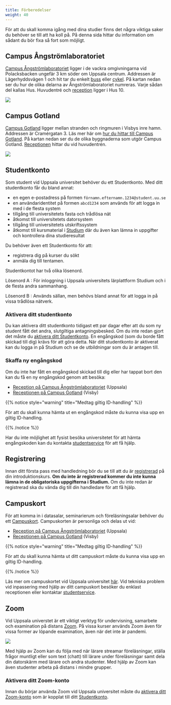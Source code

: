 ```yaml
---
title: Förberedelser
weight: 40
---
```


För att du skall komma igång med dina studier finns det några viktiga saker du
behöver se till att ha koll på. På denna sida hittar du information om sådant du
bör fixa så fort som möjligt. 

## Campus Ångströmlaboratoriet

[Campus Ångströmlaboratoriet][ångström] ligger i de vackra omgivningarna vid
Polacksbacken ungefär 3 km söder om Uppsala centrum. Addressen är
Lägerhyddsvägen 1 och hit tar du enkelt [buss][ul-polacksbacken] eller
[cykel][ångström-cykel]. På kartan nedan ser du hur de olika delarna av
Ångströmlaboratoriet numreras. Varje sådan del kallas Hus. Huvudentré och
[reception][ångström-reception] ligger i Hus 10.

![](/images/preparation/map-of-campus-angstrom.jpg)


[ångström]: https://angstrom.uu.se/
[ångström-cykel]: https://www.google.com/maps/dir/Uppsala+Centralstation,+Uppsala/%C3%85ngstr%C3%B6mlaboratoriet,+L%C3%A4gerhyddsv%C3%A4gen+1,+752+37+Uppsala/@59.8491751,17.6342691,14z/data=!3m1!4b1!4m14!4m13!1m5!1m1!1s0x465fcbf9a0d697b1:0x1901cc46b512aff6!2m2!1d17.6465417!2d59.8581984!1m5!1m1!1s0x465fcbe00456a9c1:0x30900a218076ca4e!2m2!1d17.6470745!2d59.8392565!3e1

[ul-polacksbacken]: https://www.ul.se/#/700600/0/Uppsala%20Centralstation%20(Uppsala)/700572/0/Polacksbacken%20(Uppsala)/
[ångström-reception]: https://use.mazemap.com/#v=1&config=uu&zlevel=1&center=17.647133,59.839570&zoom=18&campusid=49&sharepoitype=poi&sharepoi=1000824432

## Campus Gotland

[Campus Gotland][campus-gotland] ligger mellan stranden och ringmuren i Visbys
inre hamn. Addressen är Cramérgatan 3. Läs mer här om [hur du hittar till Campus
Gotland][campus-gotland-hitta-hit]. På kartan nedan ser du de olika byggnaderna som utgör Campus Gotland. [Receptionen][campus-gotland-reception]
hittar du vid huvudentrén.

![](/images/preparation/map-of-campus-gotland.jpg)

[campus-gotland]: https://www.campusgotland.uu.se/
[campus-gotland-reception]: https://www.campusgotland.uu.se/student/reception/

[campus-gotland-hitta-hit]: https://www.campusgotland.uu.se/om/hittahit/

## Studentkonto

Som student vid Uppsala universitet behöver du ett Studentkonto. Med ditt
studentkonto får du bland annat:

- en egen e-postadress på formen `förnamn.efternamn.1234@student.uu.se`
- en användaridentitet på formen `abcd1234` som används för att logga in med i de
  flesta system
- tillgång till universitetets fasta och trådlösa nät
- åtkomst till universitetets datorsystem 
- tillgång till universitetets utskriftssystem
- åtkomst till kursmaterial i [Studium][studium] där du även kan lämna in uppgifter och kontrollera dina studieresultat

Du behöver även ett Studentkonto för att:

- registrera dig på kurser du sökt
- anmäla dig till tentamen. 

[studium]: https://login.studium.uu.se/

Studentkontot har två olika lösenord.

Lösenord A
: För inloggning i Uppsala universitets lärplattform
  Studium och i de flesta andra sammanhang.

Lösenord B
: Används sällan, men behövs bland annat för att logga in på vissa trådlösa nätverk.


### Aktivera ditt studentkonto

<!-- https://www.uu.se/student/valkommen/registrering/ --> 

Du kan aktivera ditt studentkonto tidigast ett par dagar efter att du som ny
student fått det andra, slutgiltiga antagningsbesked. 
Om du inte redan gjort det måste du [aktivera ditt
Studentkonto](https://konto.weblogin.uu.se/index.html). En engångskod (som du
borde fått skickad till dig) krävs för att göra detta.
När ditt studentkonto är
aktiverat kan du logga in på Studium och se de utbildningar som du är
antagen till.


### Skaffa ny engångskod

Om du inte har fått en engångskod skickad till dig eller har tappat bort den kan
du få en ny engångskod genom att besöka:

- [Reception på Campus Ångströmlaboratoriet][ångström-reception] (Uppsala)
- [Receptionen på Campus Gotland][campus-gotland-reception] (Visby)

{{% notice style="warning" title="Medtag giltig ID-handling" %}}

För att du skall kunna hämta ut en engångskod måste du kunna visa upp en giltig ID-handling.

{{% /notice %}}



Har du inte möjlighet att fysist besöka universitetet för att hämta engångskoden kan du 
kontakta [studentservice][studentservice] för att få hjälp.

[studentservice]: https://www2.uu.se/student/kontakt


## Registrering

Innan ditt första pass med handledning bör du se till att du är [registrerad][register] på
din introduktionskurs. **Om du inte är registrerad kommer du inte kunna lämna in de
obligatoriska uppgifterna i Studium.** Om du inte redan är registrerad
ska du vända dig till din handledare för att få hjälp.

[register]: https://www2.uu.se/student/antagning-och-registrering/registrera-dig

## Campuskort

För att komma in i datasalar, seminarierum och föreläsningsalar behöver du ett
[Campuskort][campuskort]. Campuskorten är personliga och delas ut vid: 

- [Reception på Campus Ångströmlaboratoriet][ångström-reception] (Uppsala)
- [Receptionen på Campus Gotland][campus-gotland-reception] (Visby)

[campuskort]:https://www2.uu.se/student/regler-och-rattigheter/campuskort

{{% notice style="warning" title="Medtag giltig ID-handling" %}}

För att du skall kunna hämta ut ditt campuskort måste du kunna visa upp en
giltig ID-handling.

{{% /notice %}}

Läs mer om campuskortet vid Uppsala universitet [här][campuskort]. Vid tekniska
problem vid inpassering med hjälp av ditt campuskort besöker du enklast
receptionen eller kontaktar [studentservice][studentservice].
 
## Zoom 
    
Vid Uppsala universtet är ett viktigt verktyg för undervisning, samarbete och examination på distans
[Zoom][zoom]. På vissa kurser används Zoom även för vissa former av löpande
examination, även när det inte är pandemi.

![](/images/preparation/zoom-screenshot.png)


Med hjälp av Zoom kan du följa med när lärare streamar
föreläsningar, ställa frågor muntligt eller som text (chatt) till lärare under
föreläsningar samt dela din datorskärm med lärare
och andra studenter. Med hjälp av Zoom kan även studenter arbeta på distans i
mindre grupper. 


### Aktivera ditt Zoom-konto

Innan du börjar använda Zoom vid Uppsala universitet måste du [aktivera ditt
Zoom-konto][activate-zoom] som är kopplat till ditt [Studentkonto](#studentkonto). 


[zoom]: https://zoom.us/
[activate-zoom]: https://www.uu.se/student/it-for-studenter/zoom-for-studenter/


<!-- 
### Handledning i Zoom

Till följd av rådande situation gällande Covid-19 kommer
[handledning](../tutoring) av uppgifter inom ramen för Inroduktion till datorer
att ske på distans via Zoom på schemalagda
tillfällen. 

-->
